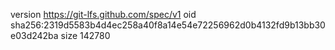 version https://git-lfs.github.com/spec/v1
oid sha256:2319d5583b4d4ec258a40f8a14e54e72256962d0b4132fd9b13bb30e03d242ba
size 142780
